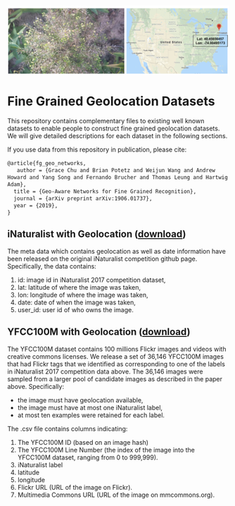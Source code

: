 ![alt text](https://raw.githubusercontent.com/visipedia/fg_geo/master/assets/banner.png)

# Fine Grained Geolocation Datasets

This repository contains complementary files to existing well known datasets to enable people to construct fine grained geolocation datasets. We will give detailed descriptions for each dataset in the following sections.

If you use data from this repository in publication, please cite:
```
@article{fg_geo_networks,
   author = {Grace Chu and Brian Potetz and Weijun Wang and Andrew Howard and Yang Song and Fernando Brucher and Thomas Leung and Hartwig Adam},
  title = {Geo-Aware Networks for Fine Grained Recognition},
  journal = {arXiv preprint arXiv:1906.01737},
  year = {2019},
}
```

## iNaturalist with Geolocation ([download](https://github.com/visipedia/inat_comp/tree/master/2017#updates))

The meta data which contains geolocation as well as date information have been released on the original iNaturalist competition github page. Specifically, the data contains:

1. id: image id in iNaturalist 2017 competition dataset,
2. lat: latitude of where the image was taken,
3. lon: longitude of where the image was taken,
4. date: date of when the image was taken,
5. user_id: user id of who owns the image.

## YFCC100M with Geolocation ([download](https://github.com/visipedia/fg_geo/blob/master/data/yfcc100m_geolocated_inat2017species.csv.zip))

The YFCC100M dataset contains 100 millions Flickr images and videos with creative commons licenses. We release a set of 36,146 YFCC100M images that had Flickr tags that we identified as corresponding to one of the labels in iNaturalist 2017 competition data above. The 36,146 images were sampled from a larger pool of candidate images as described in the paper above. Specifically:

* the image must have geolocation available,
* the image must have at most one iNaturalist label,
* at most ten examples were retained for each label.

The .csv file contains columns indicating:

1. The YFCC100M ID (based on an image hash)
2. The YFCC100M Line Number (the index of the image into the YFCC100M dataset, ranging from 0 to 999,999).
3. iNaturalist label
4. latitude
5. longitude
6. Flickr URL (URL of the image on Flickr).
7. Multimedia Commons URL (URL of the image on mmcommons.org).

